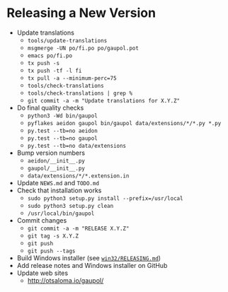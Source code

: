 Releasing a New Version
=======================

* Update translations
    - `tools/update-translations`
    - `msgmerge -UN po/fi.po po/gaupol.pot`
    - `emacs po/fi.po`
    - `tx push -s`
    - `tx push -tf -l fi`
    - `tx pull -a --minimum-perc=75`
    - `tools/check-translations`
    - `tools/check-translations | grep %`
    - `git commit -a -m "Update translations for X.Y.Z"`
* Do final quality checks
    - `python3 -Wd bin/gaupol`
    - `pyflakes aeidon gaupol bin/gaupol data/extensions/*/*.py *.py`
    - `py.test --tb=no aeidon`
    - `py.test --tb=no gaupol`
    - `py.test --tb=no data/extensions`
* Bump version numbers
    - `aeidon/__init__.py`
    - `gaupol/__init__.py`
    - `data/extensions/*/*.extension.in`
* Update `NEWS.md` and `TODO.md`
* Check that installation works
    - `sudo python3 setup.py install --prefix=/usr/local`
    - `sudo python3 setup.py clean`
    - `/usr/local/bin/gaupol`
* Commit changes
    - `git commit -a -m "RELEASE X.Y.Z"`
    - `git tag -s X.Y.Z`
    - `git push`
    - `git push --tags`
* Build Windows installer (see [`win32/RELEASING.md`](win32/RELEASING.md))
* Add release notes and Windows installer on GitHub
* Update web sites
    - <http://otsaloma.io/gaupol/>
